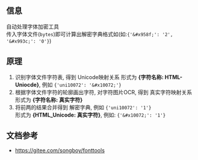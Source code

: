 ## 信息
自动处理字体加密工具  
传入字体文件(`bytes`)即可计算出解密字典格式如(如:`{'&#x958f;': '2', '&#x993c;': '0'}`)  

## 原理  
1. 识别字体文件字符表, 得到 Unicode映射关系
   形式为 **{字符名称: HTML-Uniocde}**, 例如 `{'uni10072': '&#x10072;'}`  
2. 根据字体文件字符的轮廓画出字符, 对字符图片OCR, 得到 真实字符映射关系  
   形式为 **{字符名称: 真实字符}**
3. 将前两的结果合并得到 解密字典, 例如 `{'uni10072': '1'}`   
   形式为 **{HTML_Unicode: 真实字符}**, 例如: `{'&#x10072;': '1'}`  

## 文档参考
* https://gitee.com/songboy/fonttools  
